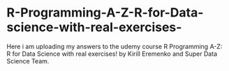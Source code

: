 # R-Programming-A-Z-R-for-Data-science-with-real-exercises-
Here i am uploading my answers to the udemy  course R Programming A-Z: R for Data Science with real exercises! by Kirill Eremenko and Super Data Science Team.


